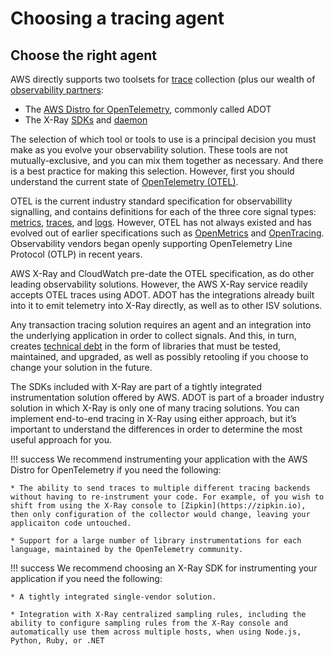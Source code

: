 # Choosing a tracing agent

## Choose the right agent

AWS directly supports two toolsets for [trace](../signals/traces/) collection (plus our wealth of [observability partners](https://aws.amazon.com/products/management-and-governance/partners/): 

* The [AWS Distro for OpenTelemetry](https://aws-otel.github.io/), commonly called ADOT
* The X-Ray [SDKs](https://docs.aws.amazon.com/xray/latest/devguide/xray-instrumenting-your-app.html) and [daemon](https://docs.aws.amazon.com/xray/latest/devguide/xray-daemon.html)

The selection of which tool or tools to use is a principal decision you must make as you evolve your observability solution. These tools are not mutually-exclusive, and you can mix them together as necessary. And there is a best practice for making this selection. However, first you should understand the current state of [OpenTelemetry (OTEL)](https://opentelemetry.io/).

OTEL is the current industry standard specification for observabillity signalling, and contains definitions for each of the three core signal types: [metrics](../signals/metrics/), [traces](../signals/traces/), and [logs](../signals/logs). However, OTEL has not always existed and has evolved out of earlier specifications such as [OpenMetrics](https://openmetrics.io) and [OpenTracing](https://opentracing.io). Observability vendors began openly supporting OpenTelemetry Line Protocol (OTLP) in recent years. 

AWS X-Ray and CloudWatch pre-date the OTEL specification, as do other leading observability solutions. However, the AWS X-Ray service readily accepts OTEL traces using ADOT. ADOT has the integrations already built into it to emit telemetry into X-Ray directly, as well as to other ISV solutions.

Any transaction tracing solution requires an agent and an integration into the underlying application in order to collect signals. And this, in turn, creates [technical debt](../faq/#what-is-technical-debt) in the form of libraries that must be tested, maintained, and upgraded, as well as possibly retooling if you choose to change your solution in the future.

The SDKs included with X-Ray are part of a tightly integrated instrumentation solution offered by AWS. ADOT is part of a broader industry solution in which X-Ray is only one of many tracing solutions. You can implement end-to-end tracing in X-Ray using either approach, but it’s important to understand the differences in order to determine the most useful approach for you.

!!! success
	We recommend instrumenting your application with the AWS Distro for OpenTelemetry if you need the following:

    * The ability to send traces to multiple different tracing backends without having to re-instrument your code. For example, of you wish to shift from using the X-Ray console to [Zipkin](https://zipkin.io), then only configuration of the collector would change, leaving your applicaiton code untouched.

    * Support for a large number of library instrumentations for each language, maintained by the OpenTelemetry community. 

!!! success
	We recommend choosing an X-Ray SDK for instrumenting your application if you need the following:

    * A tightly integrated single-vendor solution.

    * Integration with X-Ray centralized sampling rules, including the ability to configure sampling rules from the X-Ray console and automatically use them across multiple hosts, when using Node.js, Python, Ruby, or .NET
